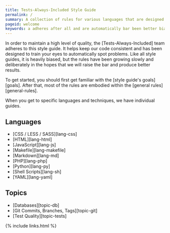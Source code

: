 ```yaml
---
title: Tests-Always-Included Style Guide
permalink: /
summary: A collection of rules for various languages that are designed to help spot problems, untangle code and provide consistency.
pageid: welcome
keywords: a adheres after all and are automatically bar been better biased branches but code commits consistent css databases deliberately designed embodied eyes familiar first general get git goals growing guide guides guide's has have heavily helps high hopes html in individual is it javascript keep languages less level like maintain makefile markdown most of order our php problems produce python quality raise results rules sass scripts shell should slowly specific spot started style tags team techniques test tests-always-included that the this to topics train we when will with within yaml you your
---
```


In order to maintain a high level of quality, the [Tests-Always-Included] team adheres to this style guide.  It helps keep our code consistent and has been designed to train your eyes to automatically spot problems.  Like all style guides, it is heavily biased, but the rules have been growing slowly and deliberately in the hopes that we will raise the bar and produce better results.

To get started, you should first get familiar with the [style guide's goals][goals].  After that, most of the rules are embodied within the [general rules][general-rules].

When you get to specific languages and techniques, we have individual guides.


Languages
---------

* [CSS / LESS / SASS][lang-css]
* [HTML][lang-html]
* [JavaScript][lang-js]
* [Makefile][lang-makefile]
* [Markdown][lang-md]
* [PHP][lang-php]
* [Python][lang-py]
* [Shell Scripts][lang-sh]
* [YAML][lang-yaml]


Topics
------

* [Databases][topic-db]
* [Git Commits, Branches, Tags][topic-git]
* [Test Quality][topic-tests]

{% include links.html %}

